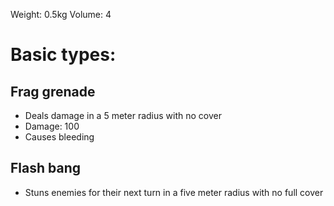 Weight: 0.5kg
Volume: 4 

# Basic types:
## Frag grenade
- Deals damage in a 5 meter radius with no cover
- Damage: 100
- Causes bleeding
## Flash bang
- Stuns enemies for their next turn in a five meter radius with no full cover